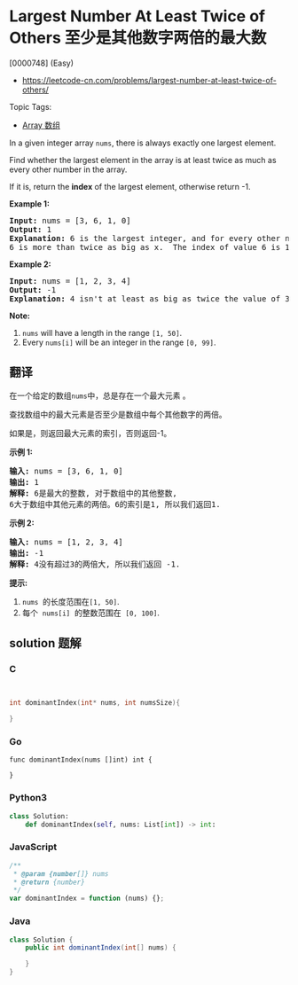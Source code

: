 # Largest Number At Least Twice of Others 至少是其他数字两倍的最大数

[0000748] (Easy)

- https://leetcode-cn.com/problems/largest-number-at-least-twice-of-others/

Topic Tags:

- [Array 数组](https://leetcode-cn.com/tag/array/)

In a given integer array `nums`, there is always exactly one largest element.

Find whether the largest element in the array is at least twice as much as every other number in the array.

If it is, return the **index** of the largest element, otherwise return -1.

**Example 1:**

<pre><strong>Input:</strong> nums = [3, 6, 1, 0]
<strong>Output:</strong> 1
<strong>Explanation:</strong> 6 is the largest integer, and for every other number in the array x,
6 is more than twice as big as x.  The index of value 6 is 1, so we return 1.
</pre>

**Example 2:**

<pre><strong>Input:</strong> nums = [1, 2, 3, 4]
<strong>Output:</strong> -1
<strong>Explanation:</strong> 4 isn't at least as big as twice the value of 3, so we return -1.
</pre>

**Note:**

1.  `nums` will have a length in the range `[1, 50]`.
2.  Every `nums[i]` will be an integer in the range `[0, 99]`.

## 翻译

在一个给定的数组`nums`中，总是存在一个最大元素 。

查找数组中的最大元素是否至少是数组中每个其他数字的两倍。

如果是，则返回最大元素的索引，否则返回-1。

**示例 1:**

<pre><strong>输入:</strong> nums = [3, 6, 1, 0]
<strong>输出:</strong> 1
<strong>解释:</strong> 6是最大的整数, 对于数组中的其他整数,
6大于数组中其他元素的两倍。6的索引是1, 所以我们返回1.
</pre>

**示例 2:**

<pre><strong>输入:</strong> nums = [1, 2, 3, 4]
<strong>输出:</strong> -1
<strong>解释:</strong> 4没有超过3的两倍大, 所以我们返回 -1.
</pre>

**提示:**

1.  `nums`  的长度范围在`[1, 50]`.
2.  每个  `nums[i]`  的整数范围在  `[0, 100]`.

## solution 题解

### C

```c


int dominantIndex(int* nums, int numsSize){

}


```

### Go

```golang
func dominantIndex(nums []int) int {

}
```

### Python3

```python
class Solution:
    def dominantIndex(self, nums: List[int]) -> int:

```

### JavaScript

```javascript
/**
 * @param {number[]} nums
 * @return {number}
 */
var dominantIndex = function (nums) {};
```

### Java

```java
class Solution {
    public int dominantIndex(int[] nums) {

    }
}
```
